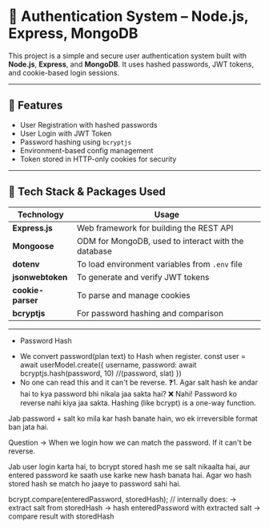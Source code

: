 # 🔐 Authentication System – Node.js, Express, MongoDB

This project is a simple and secure user authentication system built with **Node.js**, **Express**, and **MongoDB**. It uses hashed passwords, JWT tokens, and cookie-based login sessions.

---

## 🚀 Features

- User Registration with hashed passwords
- User Login with JWT Token
- Password hashing using `bcryptjs`
- Environment-based config management
- Token stored in HTTP-only cookies for security

---

## 🧰 Tech Stack & Packages Used

| Technology | Usage |
|------------|-------|
| **Express.js** | Web framework for building the REST API |
| **Mongoose** | ODM for MongoDB, used to interact with the database |
| **dotenv** | To load environment variables from `.env` file |
| **jsonwebtoken** | To generate and verify JWT tokens |
| **cookie-parser** | To parse and manage cookies |
| **bcryptjs** | For password hashing and comparison |

---

* Password Hash 
- We convert password(plan text) to Hash when register.
    const user = await userModel.create({
        username, 
        password: await bcryptjs.hash(password, 10)   //(password, slat)
    })
- No one can read this and it can't be reverse.
❓1. Agar salt hash ke andar hai to kya password bhi nikala jaa sakta hai?
❌ Nahi! Password ko reverse nahi kiya jaa sakta.
Hashing (like bcrypt) is a one-way function.

Jab password + salt ko mila kar hash banate hain, wo ek irreversible format ban jata hai.



Question -> When we login how we can match the password. If it can't be reverse.

Jab user login karta hai, to bcrypt stored hash me se salt nikaalta hai, aur entered password ke saath use karke new hash banata hai. Agar wo hash stored hash se match ho jaaye to password sahi hai.

bcrypt.compare(enteredPassword, storedHash); // internally does:
   → extract salt from storedHash
   → hash enteredPassword with extracted salt
   → compare result with storedHash